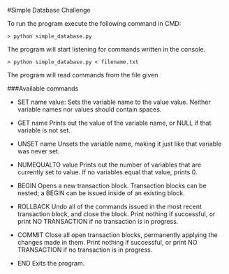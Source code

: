 #Simple Database Challenge

To run the program execute the following command in CMD:

    > python simple_database.py
The program will start listening for commands written in the console.

    > python simple_database.py < filename.txt
The program will read commands from the file given


###Available commands
    
+ SET name value:
    Sets the variable name to the value value. Neither variable names nor values should contain spaces.

+ GET name
    Prints out the value of the variable name, or NULL if that variable is not set.

+ UNSET name
    Unsets the variable name, making it just like that variable was never set.

+ NUMEQUALTO value
    Prints out the number of variables that are currently set to value. If no variables equal that value, prints 0.

+ BEGIN
    Opens a new transaction block. Transaction blocks can be nested; a BEGIN can be issued inside of an existing block.

+ ROLLBACK
    Undo all of the commands issued in the most recent transaction block, and close the block. 
    Print nothing if successful, or print NO TRANSACTION if no transaction is in progress.

+ COMMIT
    Close all open transaction blocks, permanently applying the changes made in them. 
    Print nothing if successful, or print NO TRANSACTION if no transaction is in progress.
+ END
    Exits the program.
